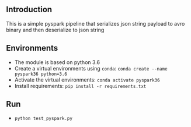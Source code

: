 ## Introduction
This is a simple pyspark pipeline that serializes json string payload to avro binary and then deserialize to json string

## Environments
* The module is based on python 3.6
* Create a virtual environments using `conda`: `conda create --name pyspark36 python=3.6`
* Activate the virtual environments: `conda activate pyspark36`
* Install requirements: `pip install -r requirements.txt`

## Run
* `python test_pyspark.py` 
